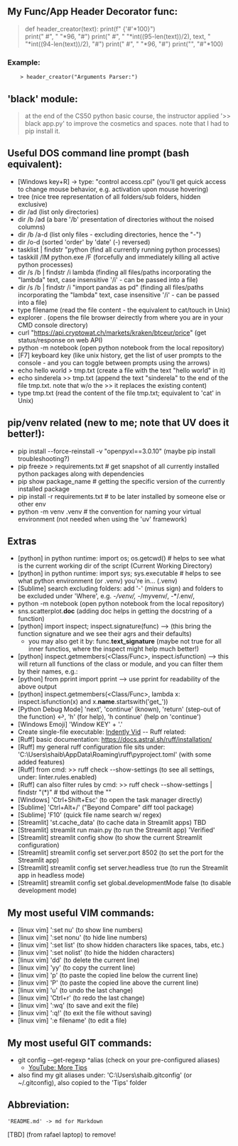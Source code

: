 


## My Func/App Header Decorator func:

> def header_creator(text):
> 	print(f" {'#'*100}")	
> 	print(" #", " "*96, "#")
> 	print(" #", " "*int((95-len(text))/2), text, " "*int((94-len(text))/2), "#")
> 	print(" #", " "*96, "#")
> 	print("", "#"*100)
>

### 	Example:
		> header_creator("Arguments Parser:")


## 'black' module:
> at the end of the CS50 python basic course, the instructor applied  '>> black app.py' to improve the cosmetics and spaces.
> note that I had to pip install it.


## Useful DOS command line prompt (bash equivalent):

 - [Windows key+R] -> type: "control access.cpl" (you'll get quick access to change mouse behavior, e.g. activation upon mouse hovering)
 - tree     (nice tree representation of all folders/sub folders, hidden exclusive)
 - dir /ad  (list only directories)
 - dir /b /ad  (a bare '/b' presentation of directories without the noised columns)
 - dir /b /a-d (list only files - excluding directories, hence the "-")
 - dir /o-d  (sorted 'order' by 'date' (-) reversed)
 - tasklist | findstr "python (find all currently running python processes)
 - taskkill /IM python.exe /F (forcefully and immediately killing all active python processes)
 - dir /s /b | findstr /i lambda (finding all files/paths incorporating the "lambda" text, case insensitive '/i' - can be passed into a file)
 - dir /s /b | findstr /i "import pandas as pd" (finding all files/paths incorporating the "lambda" text, case insensitive '/i' - can be passed into a file)
 - type filename (read the file content - the equivalent to cat/touch in Unix)
 - explorer .  (opens the file browser deirectly from where you are in your CMD console directory)
 - curl "https://api.cryptowat.ch/markets/kraken/btceur/price"  (get status/response on web API)
 - python -m notebook (open python notebook from the local repository)
 - [F7] keyboard key (like unix history, get the list of user prompts to the console - and you can toggle between prompts using the arrows)
 - echo hello world > tmp.txt (create a file with the text "hello world" in it)
 - echo sinderela >> tmp.txt (append the text "sinderela" to the end of the file tmp.txt. note that w/o the >> it replaces the existing content)
 - type tmp.txt (read the content of the file tmp.txt; equivalent to 'cat' in Unix)


## pip/venv related (new to me; note that UV does it better!):
 - pip install --force-reinstall -v "openpyxl==3.0.10" (maybe pip install troubleshooting?)
 - pip freeze > requirements.txt		# get snapshot of all currently installed python packages along with dependencies
 - pip show package_name				# getting the specific version of the currently installed package
 - pip install -r requirements.txt      # to be later installed by someone else or other env
 - python -m venv .venv					# the convention for naming your virtual environment (not needed when using the 'uv' framework)


## Extras
 - [python] in python runtime: import os; os.getcwd() # helps to see what is the current working dir of the script (Current Working Directory)
 - [python] in python runtime: import sys; sys.executable # helps to see what python environment (or .venv) you're in... (.venv)
 - [Sublime] search excluding folders: add '-' (minus sign) and folders to be excluded under 'Where', e.g. -*/venv/, -*/myvenv/, -*/.env/, 
 - python -m notebook (open python notebook from the local repository) 
 - sns.scatterplot.__doc__ (adding doc helps in getting the docstring of a function)
 - [python] import inspect; inspect.signature(func)   --> (this bring the function signature and we see their agrs and their defaults)
 	- you may also get it by: func.__text_signature__   (maybe not true for all inner functios, where the inspect might help much better!)
 - [python] inspect.getmembers(<Class/Func>, inspect.isfunction) --> this will return all functions of the class or module, and you can filter them by their names, e.g.:
 - [python] from pprint import pprint --> use pprint for readability of the above output
 - [python] inspect.getmembers(<Class/Func>, lambda x: inspect.isfunction(x) and x.__name__.startswith('get_'))
 - [Python Debug Mode] 'next', 'continue' (known), 'return' (step-out of the function) ↩️, 'h' (for help), 'h continue' (help on 'continue')
 - [Windows Emoji] 'Window KEY' + '.'
 - Create single-file executable: [Indently Vid](https://www.youtube.com/watch?v=bqNvkAfTvIc)
 -- Ruff related:
 - [Ruff] basic documentation: https://docs.astral.sh/ruff/installation/
 - [Ruff] my general ruff configuration file sits under: 'C:\Users\shaib\AppData\Roaming\ruff\pyproject.toml' (with some added features)
 - [Ruff] from cmd: >> ruff check --show-settings (to see all settings, under: linter.rules.enabled)
 - [Ruff] can also filter rules by cmd: >> ruff check --show-settings | findstr "(\*)"  # tbd without the "\"
 - [Windows] 'Ctrl+Shift+Esc' (to open the task manager directly)
 - [Sublime] 'Ctrl+Alt+/' ("Beyond Compare" diff tool package)
 - [Sublime] 'F10' (quick file name search w/ regex)
 - [Streamlit] 'st.cache_data' (to cache data in Streamlit apps) TBD
 - [Streamlit] streamlit run main.py (to run the Streamlit app) 'Verified'
 - [Streamlit] streamlit config show (to show the current Streamlit configuration)
 - [Streamlit] streamlit config set server.port 8502 (to set the port for the Streamlit app)
 - [Streamlit] streamlit config set server.headless true (to run the Streamlit app in headless mode)
 - [Streamlit] streamlit config set global.developmentMode false (to disable development mode)


## My most useful VIM commands:
 - [linux vim] ':set nu' (to show line numbers)
 - [linux vim] ':set nonu' (to hide line numbers)
 - [linux vim] ':set list' (to show hidden characters like spaces, tabs, etc.)
 - [linux vim] ':set nolist' (to hide the hidden characters)
 - [linux vim] 'dd' (to delete the current line)
 - [linux vim] 'yy' (to copy the current line)
 - [linux vim] 'p' (to paste the copied line below the current line)
 - [linux vim] 'P' (to paste the copied line above the current line)
 - [linux vim] 'u' (to undo the last change)
 - [linux vim] 'Ctrl+r' (to redo the last change)
 - [linux vim] ':wq' (to save and exit the file)
 - [linux vim] ':q!' (to exit the file without saving)
 - [linux vim] ':e filename' (to edit a file)


## My most useful GIT commands:

 - git config --get-regexp ^alias (check on your pre-configured aliases)
 	- [YouTube: More Tips](https://www.youtube.com/watch?v=aolI_Rz0ZqY&t=437s)
 - also find my git aliases under: 'C:\Users\shaib\.gitconfig' (or ~/.gitconfig), also copied to the 'Tips' folder


## Abbreviation:
	'README.md' -> md for Markdown


[TBD] (from rafael laptop) to remove!